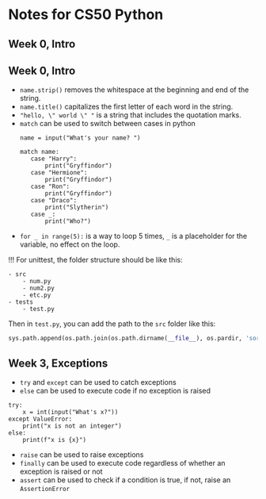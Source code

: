 # Notes for CS50 Python 

## Week 0, Intro
## Week 0, Intro
- `name.strip()` removes the whitespace at the beginning and end of the string.
- `name.title()` capitalizes the first letter of each word in the string.
- `"hello, \" world \" "` is a string that includes the quotation marks.
- `match` can be used to switch between cases in python 
   ```
  name = input("What's your name? ")

  match name: 
      case "Harry":
          print("Gryffindor")
      case "Hermione":
          print("Gryffindor")
      case "Ron": 
          print("Gryffindor")
      case "Draco":
          print("Slytherin")
      case _:
          print("Who?")
   ```
- `for _ in range(5):` is a way to loop 5 times, `_` is a placeholder for the variable, no effect on the loop.


!!! For unittest, the folder structure should be like this: 
```
- src
    - num.py
    - num2.py
    - etc.py
- tests
    - test.py
```
Then in `test.py`, you can add the path to the `src` folder like this:
```python
sys.path.append(os.path.join(os.path.dirname(__file__), os.pardir, 'sort'))
```

## Week 3, Exceptions
- `try` and `except` can be used to catch exceptions
- `else` can be used to execute code if no exception is raised
```
try:
    x = int(input("What's x?"))
except ValueError:
    print("x is not an integer")
else:
    print(f"x is {x}")
```

- `raise` can be used to raise exceptions
- `finally` can be used to execute code regardless of whether an exception is raised or not
- `assert` can be used to check if a condition is true, if not, raise an `AssertionError`



